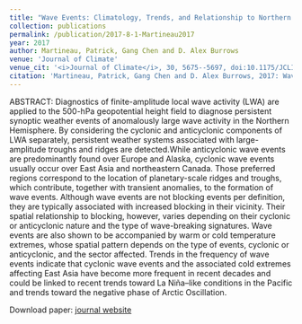 ```yaml
---
title: "Wave Events: Climatology, Trends, and Relationship to Northern Hemisphere Winter Blocking and Weather Extremes"
collection: publications
permalink: /publication/2017-8-1-Martineau2017
year: 2017
author: Martineau, Patrick, Gang Chen and D. Alex Burrows
venue: 'Journal of Climate'
venue_cit: '<i>Journal of Climate</i>, 30, 5675--5697, doi:10.1175/JCLI-D-16-0692.1.'
citation: 'Martineau, Patrick, Gang Chen and D. Alex Burrows, 2017: Wave Events: Climatology, Trends, and Relationship to Northern Hemisphere Winter Blocking and Weather Extremes, <i>Journal of Climate</i>, 30, 5675--5697, doi:10.1175/JCLI-D-16-0692.1.'
---
```

ABSTRACT:
 Diagnostics of finite-amplitude local wave activity (LWA) are applied to the 500-hPa geopotential height field to diagnose persistent synoptic weather events of anomalously large wave activity in the Northern Hemisphere. By considering the cyclonic and anticyclonic components of LWA separately, persistent weather systems associated with large-amplitude troughs and ridges are detected.While anticyclonic wave events are predominantly found over Europe and Alaska, cyclonic wave events usually occur over East Asia and northeastern Canada. Those preferred regions correspond to the location of planetary-scale ridges and troughs, which contribute, together with transient anomalies, to the formation of wave events. Although wave events are not blocking events per definition, they are typically associated with increased blocking in their vicinity. Their spatial relationship to blocking, however, varies depending on their cyclonic or anticyclonic nature and the type of wave-breaking signatures. Wave events are also shown to be accompanied by warm or cold temperature extremes, whose spatial pattern depends on the type of events, cyclonic or anticyclonic, and the sector affected. Trends in the frequency of wave events indicate that cyclonic wave events and the associated cold extremes affecting East Asia have become more frequent in recent decades and could be linked to recent trends toward La Niña–like conditions in the Pacific and trends toward the negative phase of Arctic Oscillation.

Download paper: [journal website](http://journals.ametsoc.org/doi/10.1175/JCLI-D-16-0692.1)
